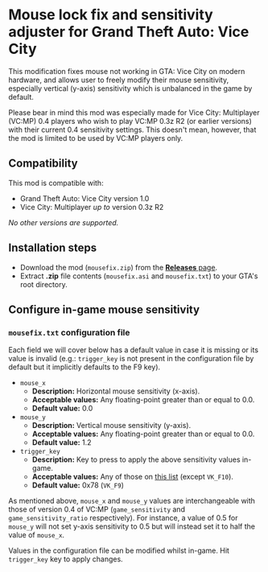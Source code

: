 # Mouse lock fix and sensitivity adjuster for Grand Theft Auto: Vice City
This modification fixes mouse not working in GTA: Vice City on modern hardware,
and allows user to freely modify their mouse sensitivity, especially vertical
(y-axis) sensitivity which is unbalanced in the game by default.

Please bear in mind this mod was especially made for Vice City: Multiplayer
(VC:MP) 0.4 players who wish to play VC:MP 0.3z R2 (or earlier versions) with
their current 0.4 sensitivity settings. This doesn't mean, however, that the mod
is limited to be used by VC:MP players only.

## Compatibility
This mod is compatible with:
- Grand Theft Auto: Vice City version 1.0
- Vice City: Multiplayer *up to* version 0.3z R2

*No other versions are supported.*

## Installation steps
- Download the mod (`mousefix.zip`) from the [**Releases** page](https://github.com/sfwidde/gta-vc-mouse-fix/releases/latest).
- Extract **.zip** file contents (`mousefix.asi` and `mousefix.txt`) to your
GTA's root directory.

## Configure in-game mouse sensitivity
### `mousefix.txt` configuration file
Each field we will cover below has a default value in case it is missing or its
value is invalid (e.g.: `trigger_key` is not present in the configuration file
by default but it implicitly defaults to the F9 key).

- `mouse_x`
	- **Description:** Horizontal mouse sensitivity (x-axis).
	- **Acceptable values:** Any floating-point greater than or equal to 0.0.
	- **Default value:** 0.0
- `mouse_y`
	- **Description:** Vertical mouse sensitivity (y-axis).
	- **Acceptable values:** Any floating-point greater than or equal to 0.0.
	- **Default value:** 1.2
- `trigger_key`
	- **Description:** Key to press to apply the above sensitivity values
	in-game.
	- **Acceptable values:** Any of those on [this list](https://learn.microsoft.com/en-us/windows/win32/inputdev/virtual-key-codes)
	(except `VK_F10`).
	- **Default value:** 0x78 (`VK_F9`)

As mentioned above, `mouse_x` and `mouse_y` values are interchangeable with
those of version 0.4 of VC:MP (`game_sensitivity` and `game_sensitivity_ratio`
respectively). For instance, a value of 0.5 for `mouse_y` will not set y-axis
sensitivity to 0.5 but will instead set it to half the value of `mouse_x`.

Values in the configuration file can be modified whilst in-game. Hit
`trigger_key` key to apply changes.